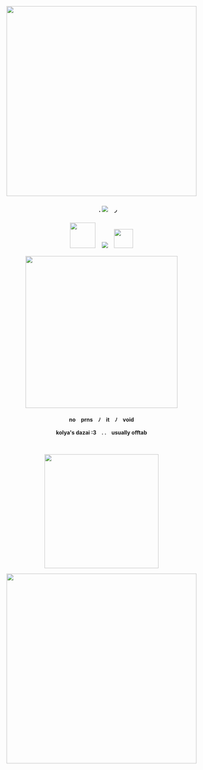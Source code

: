 <p align="center"> <img src="https://64.media.tumblr.com/53d75afba3e7f1a7356ea154370c0f24/f1523b7f440d3fc1-84/s1280x1920/cb0fc47e2eb8def5240423b64af98674c1b80553.pnj" width="500">
<h3 align="center">　　. <img src="https://vermillion.drr.ac/assets/images/gallery01/bed0f037.gif?v=7ca7602c">　◞　
<h3 align="center"> <img src="https://files.catbox.moe/esvmdn.png" width="67">　<img src="https://cdn.discordapp.com/attachments/985570867268431892/1039962548746850324/f628d6f9.gif">　<img src="https://files.catbox.moe/eldeam.png" width="50"> </h3>
<p align="center"> <img src="https://64.media.tumblr.com/a76b2f40419dec8c8b88d56ac823c2d6/c3cdfcef234a22e8-1e/s540x810/41dcacd21625429a0ec0bf3f7b24432ccb1fe8de.gifv" width="400">
<h4 align="center"> no　prns　ﾉ　it　ﾉ　void　
<p align="center"> kolya's dazai :3　. .　usually offtab
<p align="center">　
<p align="center"> <img src="https://files.catbox.moe/j7cy4q.gif" width="300">
<p align="center"> <img src="https://64.media.tumblr.com/aa1fbdb07b4a5cab575b4c418e0d2487/f1523b7f440d3fc1-e1/s1280x1920/8924a00de0eb4f96a66949602a321a5670d0298a.pnj" width="500">

